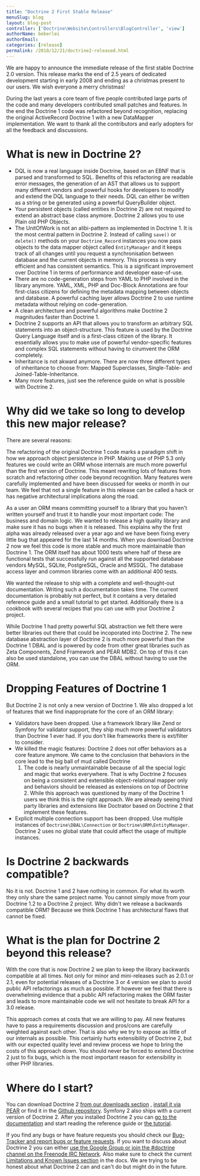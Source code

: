 ```yaml
---
title: "Doctrine 2 First Stable Release"
menuSlug: blog
layout: blog-post
controller: ['Doctrine\Website\Controllers\BlogController', 'view']
authorName: beberlei
authorEmail:
categories: [release]
permalink: /2010/12/21/doctrine2-released.html
---
```

We are happy to announce the immediate release of the first stable
Doctrine 2.0 version. This release marks the end of 2.5 years of
dedicated development starting in early 2008 and ending as a christmas
present to our users. We wish everyone a merry christmas!

During the last years a core team of five people contributed large parts
of the code and many developers contributed small patches and features.
In the end the Doctrine 1 code was refactored beyond recognition,
replacing the original ActiveRecord Doctrine 1 with a new DataMapper
implementation. We want to thank all the contributors and early adopters
for all the feedback and discussions.

What is new in Doctrine 2?
==========================

-   DQL is now a real language inside Doctrine, based on an EBNF that is
    parsed and transformed to SQL. Benefits of this refactoring are
    readable error messages, the generation of an AST that allows us to
    support many different vendors and powerful hooks for developers to
    modify and extend the DQL language to their needs. DQL can either be
    written as a string or be generated using a powerful QueryBuilder
    object.
-   Your persistent objects (called entities in Doctrine 2) are not
    required to extend an abstract base class anymore. Doctrine 2 allows
    you to use Plain old PHP Objects.
-   The UnitOfWork is not an alibi-pattern as implemented in Doctrine 1.
    It is the most central pattern in Doctrine 2. Instead of calling
    `save()` or `delete()` methods on your `Doctrine_Record` instances
    you now pass objects to the data mapper object called
    `EntityManager` and it keeps track of all changes until you request
    a synchronisation between database and the current objects in
    memory. This process is very efficient and has consistent semantics.
    This is a significant improvement over Doctrine 1 in terms of
    performance and developer ease-of-use.
-   There are no code-generation steps from YAML to PHP involved in the
    library anymore. YAML, XML, PHP and Doc-Block Annotations are four
    first-class citizens for defining the metadata mapping between
    objects and database. A powerful caching layer allows Doctrine 2 to
    use runtime metadata without relying on code-generation.
-   A clean architecture and powerful algorithms make Doctrine 2
    magnitudes faster than Doctrine 1.
-   Doctrine 2 supports an API that allows you to transform an arbitrary
    SQL statements into an object-structure. This feature is used by the
    Doctrine Query Language itself and is a first-class citizen of the
    library. It essentially allows you to make use of powerful
    vendor-specific features and complex SQL statements without having
    to cirumvent the ORM completely.
-   Inheritance is not akward anymore. There are now three different
    types of inheritance to choose from: Mapped Superclasses,
    Single-Table- and Joined-Table-Inheritance.
-   Many more features, just see the reference guide on what is possible
    with Doctrine 2.

Why did we take so long to develop this new major release?
==========================================================

There are several reasons:

The refactoring of the original Doctrine 1 code marks a paradigm shift
in how we approach object persistence in PHP. Making use of PHP 5.3 only
features we could write an ORM whose internals are much more powerful
than the first version of Doctrine. This meant rewriting lots of
features from scratch and refactoring other code beyond recognition.
Many features were carefully implemented and have been discussed for
weeks or month in our team. We feel that not a single feature in this
release can be called a hack or has negative architectural implications
along the road.

As a user an ORM means committing yourself to a library that you haven't
written yourself and trust it to handle your most important code: The
business and domain logic. We wanted to release a high quality library
and make sure it has no bugs when it is released. This explains why the
first alpha was already released over a year ago and we have been fixing
every little bug that appeared for the last 14 months. When you download
Doctrine 2 now we feel this code is more stable and much more
maintainable than Doctrine 1. The ORM itself has about 1000 tests where
half of these are functional tests that successfully run against all the
supported database vendors MySQL, SQLite, PostgreSQL, Oracle and MSSQL.
The database access layer and common libraries come with an additional
400 tests.

We wanted the release to ship with a complete and well-thought-out
documentation. Writing such a documentation takes time. The current
documentation is probably not perfect, but it contains a very detailed
reference guide and a small tutorial to get started. Additionally there
is a cookbook with several recipes that you can use with your Doctrine 2
project.

While Doctrine 1 had pretty powerful SQL abstraction we felt there were
better libraries out there that could be incoporated into Doctrine 2.
The new database abstraction layer of Doctrine 2 is much more powerful
than the Doctrine 1 DBAL and is powered by code from other great
libraries such as Zeta Components, Zend Framework and PEAR MDB2. On top
of this it can also be used standalone, you can use the DBAL without
having to use the ORM.

Dropping Features of Doctrine 1
===============================

But Doctrine 2 is not only a new version of Doctrine 1. We also dropped
a lot of features that we find inappropriate for the core of an ORM
library:

-   Validators have been dropped. Use a framework library like Zend or
    Symfony for validator support, they ship much more powerful
    validators than Doctrine 1 ever had. If you don't like frameworks
    there is ext/filter to consider.
-   We killed the magic features: Doctrine 2 does not offer behaviors as
    a core feature anymore. We came to the conclusion that behaviors in
    the core lead to the big ball of mud called Doctrine
    1. The code is nearly unmaintainable because of all the special
    logic and magic that works everywhere. That is why Doctrine 2
    focuses on being a consistent and extensible object-relational
    mapper only and behaviors should be released as extensions on top of
    Doctrine 2. While this approach was questioned by many of the
    Doctrine 1 users we think this is the right approach. We are already
    seeing third party libraries and extensions like Doctrator based on
    Doctrine 2 that implement these features.
-   Explicit multiple connection support has been dropped. Use multiple
    instances of `Doctrine\DBAL\Connection` or
    `Doctrine\ORM\EntityManager`. Doctrine 2 uses no global state that
    could affect the usage of multiple instances.

Is Doctrine 2 backwards compatible?
===================================

No it is not. Doctrine 1 and 2 have nothing in common. For what its
worth they only share the same project name. You cannot simply move from
your Doctrine 1.2 to a Doctrine 2 project. Why didn't we release a
backwards compatible ORM? Because we think Doctrine 1 has architectural
flaws that cannot be fixed.

What is the plan for Doctrine 2 beyond this release?
====================================================

With the core that is now Doctrine 2 we plan to keep the library
backwards compatible at all times. Not only for minor and mini-releases
such as 2.0.1 or 2.1, even for potential releases of a Doctrine 3 or 4
version we plan to avoid public API refactorings as much as possible. If
however we feel that there is overwhelming evidence that a public API
refactoring makes the ORM faster and leads to more maintainable code we
will not hesitate to break API for a 3.0 release.

This approach comes at costs that we are willing to pay. All new
features have to pass a requirements discussion and pros/cons are
carefully weighted against each other. That is also why we try to expose
as little of our internals as possible. This certainly hurts
extensibility of Doctrine 2, but with our expected quality level and
review process we hope to bring the costs of this approach down. You
should never be forced to extend Doctrine 2 just to fix bugs, which is
the most important reason for extensibility in other PHP libraries.

Where do I start?
=================

You can download Doctrine 2 [from our downloads
section](http://www.doctrine-project.org/projects/orm/download) ,
[install it via PEAR](http://pear.doctrine-project.org/) or find it in
the [Github repository](http://github.com/doctrine/doctrine2). Symfony 2
also ships with a current version of Doctrine 2. After you installed
Doctrine 2 you can [go to the
documentation](http://www.doctrine-project.org/docs/orm/2.0/en/) and
start reading the reference guide or [the
tutorial](http://www.doctrine-project.org/docs/orm/2.0/en/tutorials/getting-started-xml-edition.html).

If you find any bugs or have feature requests you should check our
[Bug-Tracker and report bugs or feature
requests](http://www.doctrine-project.org/jira). If you want to discuss
about Doctrine 2 you can either [use the Google Group or join the
\#doctrine channel on the Freenode IRC
Network](http://www.doctrine-project.org/community). Also make sure to
check the current [Limitations and Known Issues
section](http://www.doctrine-project.org/docs/orm/2.0/en/reference/limitations-and-known-issues.html)
in the docs. We are trying to be honest about what Doctrine 2 can and
can't do but might do in the future.

